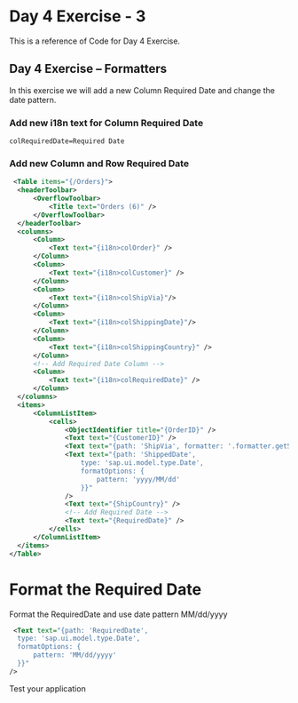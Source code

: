 # Day 4 Exercise - 3
This is a reference of Code for Day 4 Exercise.

## Day 4 Exercise – Formatters
In this exercise we will add a new Column Required Date and change the date pattern.

### Add new i18n text for Column Required Date
```csv
colRequiredDate=Required Date
```

### Add new Column and Row Required Date
```xml
 <Table items="{/Orders}">
  <headerToolbar>
      <OverflowToolbar>
          <Title text="Orders (6)" />
      </OverflowToolbar>
  </headerToolbar>
  <columns>
      <Column>
          <Text text="{i18n>colOrder}" />
      </Column>
      <Column>
          <Text text="{i18n>colCustomer}" />
      </Column>
      <Column>
          <Text text="{i18n>colShipVia}"/>
      </Column>
      <Column>
          <Text text="{i18n>colShippingDate}"/>
      </Column>
      <Column>
          <Text text="{i18n>colShippingCountry}" />
      </Column>
      <!-- Add Required Date Column -->
      <Column>
          <Text text="{i18n>colRequiredDate}" />
      </Column>
  </columns>
  <items>
      <ColumnListItem>
          <cells>
              <ObjectIdentifier title="{OrderID}" />
              <Text text="{CustomerID}" />
              <Text text="{path: 'ShipVia', formatter: '.formatter.getShipperName'}" />
              <Text text="{path: 'ShippedDate', 
                  type: 'sap.ui.model.type.Date',
                  formatOptions: {
                      pattern: 'yyyy/MM/dd'
                  }}" 
              />
              <Text text="{ShipCountry}" />
              <!-- Add Required Date -->
              <Text text="{RequiredDate}" />
          </cells>
      </ColumnListItem>
  </items>
</Table>
```
# Format the Required Date
Format the RequiredDate and use date pattern MM/dd/yyyy
```xml
 <Text text="{path: 'RequiredDate', 
  type: 'sap.ui.model.type.Date',
  formatOptions: {
      pattern: 'MM/dd/yyyy'
  }}" 
/>
```
Test your application

